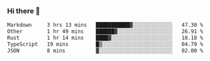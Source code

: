### Hi there 👋

<!--
**WShiBin/WShiBin** is a ✨ _special_ ✨ repository because its `README.md` (this file) appears on your GitHub profile.

Here are some ideas to get you started:

- 🔭 I’m currently working on ...
- 🌱 I’m currently learning ...
- 👯 I’m looking to collaborate on ...
- 🤔 I’m looking for help with ...
- 💬 Ask me about ...
- 📫 How to reach me: ...
- 😄 Pronouns: ...
- ⚡ Fun fact: ...
-->

<!--START_SECTION:waka-->

```txt
Markdown     3 hrs 13 mins   ███████████▓░░░░░░░░░░░░░   47.30 %
Other        1 hr 49 mins    ██████▓░░░░░░░░░░░░░░░░░░   26.91 %
Rust         1 hr 14 mins    ████▓░░░░░░░░░░░░░░░░░░░░   18.18 %
TypeScript   19 mins         █▒░░░░░░░░░░░░░░░░░░░░░░░   04.79 %
JSON         8 mins          ▓░░░░░░░░░░░░░░░░░░░░░░░░   02.00 %
```

<!--END_SECTION:waka-->
